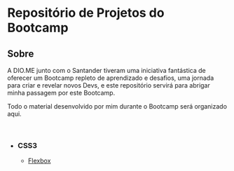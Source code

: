 <h1>Repositório de Projetos do Bootcamp</h1>
 <h2>Sobre</h2>
<p>
      A DIO.ME junto com o Santander tiveram uma iniciativa fantástica de oferecer um Bootcamp repleto de aprendizado e desafios,
uma jornada para criar e revelar novos Devs, e este repositório servirá para abrigar minha passagem por este Bootcamp.
  </p>
<p>
  Todo o material desenvolvido por mim durante o Bootcamp será organizado aqui.
  </p>
<br/>
<ul>
  <li>
    <h3>CSS3</h3>
    <ul>
      <li>
         <a href="./Flexbox">Flexbox</a>
      </li>
    </ul>
  </li>
  </ul>

